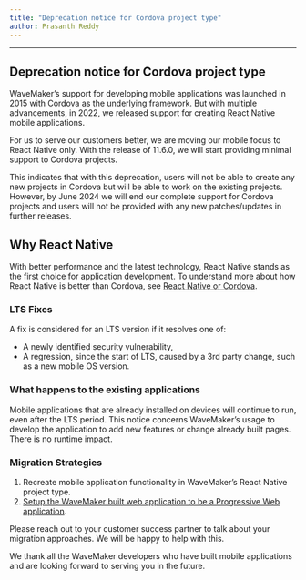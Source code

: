 ```yaml
---
title: "Deprecation notice for Cordova project type"
author: Prasanth Reddy
---
```

---

## Deprecation notice for Cordova project type

WaveMaker’s support for developing mobile applications was launched in 2015 with Cordova as the underlying framework. But with multiple advancements, in 2022, we released support for creating React Native mobile applications. 

For us to serve our customers better, we are moving our mobile focus to React Native only. With the release of 11.6.0, we will start providing minimal support to Cordova projects. 

This indicates that with this deprecation, users will not be able to create any new projects in Cordova but will be able to work on the existing projects. However, by June 2024 we will end our complete support for Cordova projects and users will not be provided with any new patches/updates in further releases.

<!-- truncate -->

## Why React Native

With better performance and the latest technology, React Native stands as the first choice for application development. To understand more about how React Native is better than Cordova, see [React Native or Cordova](/learn/app-development/wavemaker-overview/react-native-and-cordova).

### LTS Fixes

A fix is considered for an LTS version if it resolves one of:

* A newly identified security vulnerability,
* A regression, since the start of LTS, caused by a 3rd party change, such as a new mobile OS version.

### What happens to the existing applications

Mobile applications that are already installed on devices will continue to run, even after the LTS period. This notice concerns WaveMaker’s usage to develop the application to add new features or change already built pages. There is no runtime impact.

### Migration Strategies

1. Recreate mobile application functionality in WaveMaker’s React Native project type.
2. [Setup the WaveMaker built web application to be a Progressive Web application](https://www.wavemaker.com/creating-progressive-web-applications-with-wavemaker/).

Please reach out to your customer success partner to talk about your migration approaches. We will be happy to help with this. 

We thank all the WaveMaker developers who have built mobile applications and are looking forward to serving you in the future.
